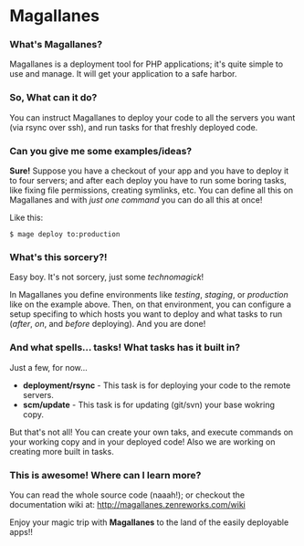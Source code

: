 # Magallanes #

### What's Magallanes? ###
Magallanes is a deployment tool for PHP applications; it's quite simple to use and manage.
It will get your application to a safe harbor.


### So, What can it do? ###
You can instruct Magallanes to deploy your code to all the servers you want (via rsync over ssh),
and run tasks for that freshly deployed code.


### Can you give me some examples/ideas? ###
**Sure!**
Suppose you have a checkout of your app and you have to deploy it to four servers;
and after each deploy you have to run some boring tasks, like fixing file permissions, creating symlinks, etc.
You can define all this on Magallanes and with *just one command* you can do all this at once!

Like this:
```
$ mage deploy to:production
```


### What's this sorcery?! ###
Easy boy. It's not sorcery, just some *technomagick*!

In Magallanes you define environments like *testing*, *staging*, or *production* like on the example above.
Then, on that environment, you can configure a setup specifing to which hosts you want to deploy and what tasks to run (*after*, *on*, and *before* deploying).
And you are done!


### And what spells... tasks! What tasks has it built in? ###
Just a few, for now...

  - **deployment/rsync** - This task is for deploying your code to the remote servers.
  - **scm/update** - This task is for updating (git/svn) your base wokring copy.

But that's not all! You can create your own taks, and execute commands on your working copy and in your deployed code!
Also we are working on creating more built in tasks.


### This is awesome! Where can I learn more? ###
You can read the whole source code (naaah!); or checkout the documentation wiki at: http://magallanes.zenreworks.com/wiki


Enjoy your magic trip with **Magallanes** to the land of the easily deployable apps!!
